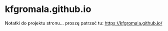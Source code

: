 # kfgromala.github.io
Notatki do projektu stronu... proszę patrzeć tu: https://kfgromala.github.io/ 
